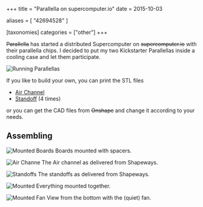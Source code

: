 +++
title = "Parallella on supercomputer.io"
date = 2015-10-03

aliases = [
  "42694528"
]

[taxonomies]
categories = ["other"]
+++

<s>Parallella</s> has started a distributed Supercomputer on
<s>supercomputer.io</s> with their parallella chips. I decided to
put my two Kickstarter Parallellas inside a cooling case and let them participate.

<!-- more -->

![Running Parallellas](running.jpg)

If you like to build your own, you can print the STL files

* [Air Channel](AirChannel.stl)
* [Standoff](Standoff.stl) (4 times)

or you can get the CAD files from <s>Onshape</s> and change it according to your needs.

## Assembling

![Mounted Boards](boards.jpg)
Boards mounted with spacers.

![Air Channe](channel.jpg)
The Air channel as delivered from Shapeways.

![Standoffs](standoffs.jpg)
The standoffs as delivered from Shapeways.

![Mounted](mounted_1.jpg)
Everything mounted together.

![Mounted Fan](mounted_2.jpg)
View from the bottom with the (quiet) fan.
